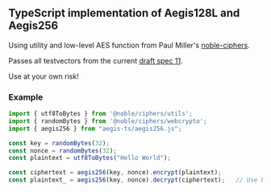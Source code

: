 ## TypeScript implementation of Aegis128L and Aegis256

Using utility and low-level AES function from Paul Miller's [noble-ciphers](https://github.com/paulmillr/noble-ciphers).

Passes all testvectors from the current [draft spec 11](https://datatracker.ietf.org/doc/html/draft-irtf-cfrg-aegis-aead-11).

Use at your own risk!

### Example

```javascript
import { utf8ToBytes } from '@noble/ciphers/utils';
import { randomBytes } from '@noble/ciphers/webcrypto';
import { aegis256 } from "aegis-ts/aegis256.js";

const key = randomBytes(32);
const nonce = randomBytes(32);
const plaintext = utf8ToBytes("Hello World");

const ciphertext = aegis256(key, nonce).encrypt(plaintext);
const plaintext_ = aegis256(key, nonce).decrypt(ciphertext);   // Use bytesToUtf8 to convert result back to text
```
